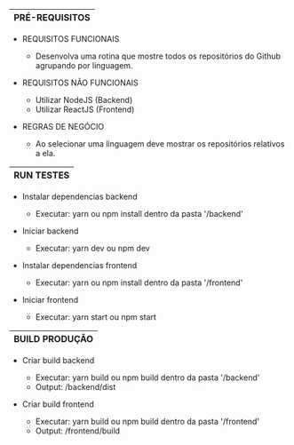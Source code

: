 
| PRÉ-REQUISITOS
|---------------

  * REQUISITOS FUNCIONAIS
    - Desenvolva uma rotina que mostre todos os repositórios do Github agrupando por linguagem.

  * REQUISITOS NÃO FUNCIONAIS
    - Utilizar NodeJS (Backend)
    - Utilizar ReactJS (Frontend)

  * REGRAS DE NEGÓCIO
    - Ao selecionar uma linguagem deve mostrar os repositórios relativos a ela.


| RUN TESTES
|---------------

  * Instalar dependencias backend
    - Executar: yarn ou npm install dentro da pasta '/backend'

  * Iniciar backend
    - Executar: yarn dev ou npm dev

  * Instalar dependencias frontend
    - Executar: yarn ou npm install dentro da pasta '/frontend'

  * Iniciar frontend
    - Executar: yarn start ou npm start


| BUILD PRODUÇÃO
|---------------

  * Criar build backend
    - Executar: yarn build ou npm build dentro da pasta '/backend'
    - Output: /backend/dist

  * Criar build frontend
    - Executar: yarn build ou npm build dentro da pasta '/frontend'
    - Output: /frontend/build